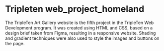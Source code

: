 # Tripleten web_project_homeland
The TripleTen Art Gallery website is the fifth project in the TripleTen Web Development program. It was created using HTML and CSS, based on a design brief taken from Figma, resulting in a responsive website. Shading and gradient techniques were also used to style the images and buttons on the page.